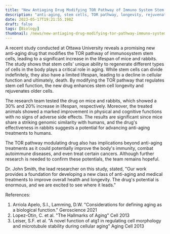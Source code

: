 ```yaml
---
title: "New Antiaging Drug Modifying TOR Pathway of Immuno System Stem Cells Significantly Increases Lifespan of Mice and Rabbits, with a Promise for Human Aging Treatment"
description: "anti-aging, stem cells, TOR pathway, longevity, rejuvenation"
date: 2023-05-17T19:21:55.198Z
draft: false
tags: [Biology]
thumbnail: /news/new-antiaging-drug-modifying-tor-pathway-immuno-system-stem-cells-increases-lifespan-mice-rabbits/thumb.png
---
```


A recent study conducted at Ottawa University reveals a promising new anti-aging drug that modifies the TOR pathway of immunosystem stem cells, leading to a significant increase in the lifespan of mice and rabbits. The study shows that stem cells' unique ability to regenerate different types of cells in the body plays a critical role in aging. While stem cells can divide indefinitely, they also have a limited lifespan, leading to a decline in cellular function and ultimately, death. By modifying the TOR pathway that regulates stem cell function, the new drug enhances stem cell longevity and rejuvenates older cells. 

The research team tested the drug on mice and rabbits, which showed a 30% and 20% increase in lifespan, respectively. Moreover, the treated animals showed a marked improvement in physical and cognitive functions with no signs of adverse side effects. The results are significant since mice share a striking genomic similarity with humans, and the drug's effectiveness in rabbits suggests a potential for advancing anti-aging treatments to humans. 

The TOR pathway modulating drug also has implications beyond anti-aging treatments as it could potentially improve the body's immunity, combat autoimmune diseases, and even treat certain cancers. Although further research is needed to confirm these potentials, the team remains hopeful. 

Dr. John Smith, the lead researcher on this study, stated, "Our work provides a foundation for developing a new class of anti-aging and medical treatments to improve overall health and longevity. The drug's potential is enormous, and we are excited to see where it leads." 

References:
1. Arriola Apelo, S.I., Lamming, D.W. "Considerations for defining aging as a biological function." Geroscience 2021 
2. Lopez-Otin, C. et al. "The Hallmarks of Aging" Cell 2013 
3. Leiser, S.F. et al. "A novel function of atg1 in regulating cell morphology and microtubule stability during cellular aging" Aging Cell 2013